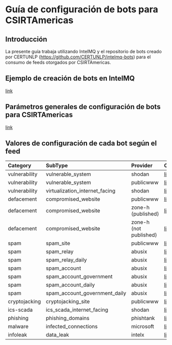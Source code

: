 # Guía de configuración de bots para CSIRTAmericas

## Introducción
La presente guía trabaja utilizando IntelMQ y el repositorio de bots creado por CERTUNLP (https://github.com/CERTUNLP/intelmq-bots) para el consumo de feeds otorgados por CSIRTAmericas.

## Ejemplo de creación de bots en IntelMQ 

[link](1-example/README.md)

## Parámetros generales de configuración de bots para CSIRTAmericas

[link](2-parameters/README.md)

## Valores de configuración de cada bot según el feed 

| Category      | SubType                        | Provider               | Configuration                                                  |
| :------------ | :----------------------------- | :--------------------- | :------------------------------------------------------------- |
| vulnerability | vulnerable_system              | shodan                 | [link](3-feeds/vulnerability-vulnerable_system-shodan.md)              |
| vulnerability | vulnerable_system              | publicwww              | [link](3-feeds/vulnerability-vulnerable_system-publicwww.md)           |
| vulnerability | virtualization_internet_facing | shodan                 | [link](3-feeds/vulnerability-virtualization_internet_facing-shodan.md) |
| defacement    | compromised_website            | publicwww              | [link](3-feeds/defacement-compromised_website-publicwww.md)            |
| defacement    | compromised_website            | zone-h (published)     | [link](3-feeds/defacement-compromised_website-zoneh_published.md)      |
| defacement    | compromised_website            | zone-h (not published) | [link](3-feeds/defacement-compromised_website-zoneh_not_published.md)  |
| spam          | spam_site                      | publicwww              | [link](3-feeds/spam-spam_site-publicwww.md)                            |
| spam          | spam_relay                     | abusix                 | [link](3-feeds/spam-spam_relay-abusix.md)                              |
| spam          | spam_relay_daily               | abusix                 | [link](3-feeds/spam-spam_relay_daily-abusix.md)                        |
| spam          | spam_account                   | abusix                 | [link](3-feeds/spam-spam_account-abusix.md)                            |
| spam          | spam_account_government        | abusix                 | [link](3-feeds/spam-spam_account_government-abusix.md)                 |
| spam          | spam_account_daily             | abusix                 | [link](3-feeds/spam-spam_account_daily-abusix.md)                      |
| spam          | spam_account_government_daily  | abusix                 | [link](3-feeds/spam-spam_account_government_daily-abusix.md)           |
| cryptojacking | cryptojacking_site             | publicwww              | [link](3-feeds/cryptojacking-cryptojacking_site-publicwww.md)          |
| ics-scada     | ics_scada_internet_facing      | shodan                 | [link](3-feeds/ics-scada-ics_scada_internet_facing-shodan.md)          |
| phishing      | phishing_domains               | phishtank              | [link](3-feeds/phishing-phishing_domains-phishtank.md)                 |
| malware       | infected_connections           | microsoft              | [link](3-feeds/malware-infected_connections-microsoft.md)              |
| infoleak      | data_leak                      | intelx                 | [link](3-feeds/infoleak-dataleak-leakx.md)                             |


